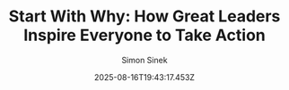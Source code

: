 ---
title: "Start With Why: How Great Leaders Inspire Everyone to Take Action"
date: "2025-08-16T19:43:17.453Z"
author: "Simon Sinek"
read_year: "NO"
recommendation: '3'
url: /bookshelf/start-with-why-how-great-leaders-inspire-everyone-to-take-action
---